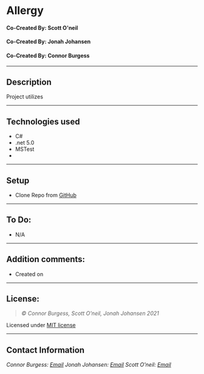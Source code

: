 # Allergy
#### Co-Created By: Scott O'neil 
#### Co-Created By: Jonah Johansen
#### Co-Created By: Connor Burgess 

* * *

## Description  
Project utilizes 

* * *

## Technologies used
* C#
* .net 5.0
* MSTest
* 

* * *

## Setup 
* Clone Repo from [GitHub](https://github.com/JJohan-work/Allergie)


* * *

## To Do:
* N/A

* * *

## Addition comments:
* Created on 

* * *

## License:
> *&copy; Connor Burgess, Scott O'neil, Jonah Johansen 2021*

Licensed under [MIT license](https://mit-license.org/)

* * *

## Contact Information
_Connor Burgess: [Email](connorburgesscodes@gmail.com)_
_Jonah Johansen:  [Email](johansenjonah+git@gmail.com)_
_Scott O'neil: [Email](scottieoneil@gmail.com)_